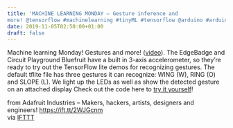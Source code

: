 ```yaml
---
title: 'MACHINE LEARNING MONDAY – Gesture inference and
more! @tensorflow #machinelearning #tinyML #tensorflow @arduino #arduino'
date: 2019-11-05T02:50:00+01:00
draft: false
---
```


Machine learning Monday! Gestures and more! ([video](https://youtu.be/MG6rgUuA_o4)). The EdgeBadge and Circuit Playground Bluefruit have a built in 3-axis accelerometer, so they’re ready to try out the TensorFlow lite demos for recognizing gestures. The default tflite file has three gestures it can recognize: WING (W), RING (O) and SLOPE (L). We light up the LEDs as well as show the detected gesture on an attached display Check out the code here to [try it yourself](https://github.com/adafruit/Adafruit_TFLite)!

  
  
from Adafruit Industries – Makers, hackers, artists, designers and engineers! https://ift.tt/2WJGcnm  
via [IFTTT](https://ifttt.com/?ref=da&site=blogger)